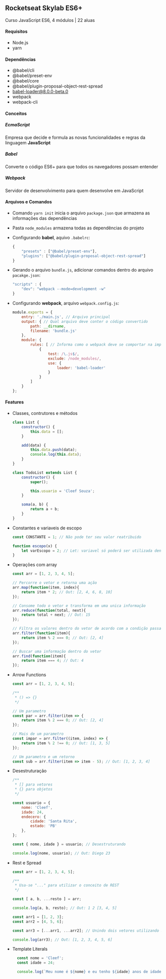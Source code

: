 ## Rocketseat Skylab ES6+
Curso JavaScript ES6, 4 módulos | 22 aluas

#### Requisitos
- Node.js
- yarn

#### Dependências
- @babel/cli
- @babel/preset-env
- @babel/core
- @babel/plugin-proposal-object-rest-spread
- babel-loader@8.0.0-beta.0
- webpack
- webpack-cli

#### Conceitos

##### EcmaScript
Empresa que decide e formula as novas funcionalidades e regras da linguagem **JavaScript**

##### Babel
Converte o código ES6+ para que todos os navegadores possam entender

##### Webpack
Servidor de desenvolvimento para quem desenvolve em JavaScript

#### Arquivos e Comandos

- Comando `yarn init` inicia o arquivo `package.json` que armazena as informações das dependências
- Pasta `node_modules` armazena todas as dependências do projeto
- Configurando **babel**, aquivo `.babelrc`:
    ```javascript
    {
        "presets" : ["@babel/preset-env"],
        "plugins": ["@babel/plugin-proposal-object-rest-spread"]
    }
    ```

- Gerando o arquivo `bundle.js`, adicionar comandos dentro do arquivo `pacakge.json`:
    ```javascript
    "scripts" : {
        "dev": "webpack --mode=development -w"
    }
    ```

- Configurando **webpack**, arquivo `webpack.config.js`:
    ```javascript
    module.exports = {
        entry: './main.js', // Arquivo principal
        output: { // Qual arquivo deve conter o código convertido
            path: __dirname,
            filename: 'bundle.js'
        },
        module: {
            rules: [ // Informa como o webpack deve se comportar na importação de novos arquivos .js
                {
                    test: /\.js$/,
                    exclude: /node_modules/,
                    use: {
                        loader: 'babel-loader'
                    }
                }
            ]
        }
    };
    ```

#### Features

- Classes, contrutores e métodos
    ```javascript
    class List {
        constructor() {
            this.data = [];
        }

        add(data) {
            this.data.push(data);
            console.log(this.data);
        }
    }

    class TodoList extends List {
        constructor() {
            super();

            this.usuario = 'Cleef Souza';
        }

        soma(a, b) {
            return a + b;
        }
    }
    ```

- Constantes e variaveis de escopo
    ```javascript
    const CONSTANTE = 1; // Não pode ter seu valor reatribuido

    function escopo(x) {
        let varEscopo = 2; // Let: variavel só poderá ser utilizada dentro do escopo da função
    }
    ```

- Operações com array
    ```javascript
    const arr = [1, 2, 3, 4, 5];

    // Percorre o vetor e retorna uma ação
    arr.map(function(item, index){
        return item * 2; // Out: [2, 4, 6, 8, 10]
    });

    // Consome todo o vetor e transforma em uma unica informação
    arr.reduce(function(total, next){
        return total + next; // Out: 15
    });

    // Filtra os valores dentro do vetor de acordo com a condição passada
    arr.filter(function(item){
        return item % 2 === 0; // Out: [2, 4]
    });

    // Buscar uma informação dentro do vetor
    arr.find(function(item){
        return item === 4; // Out: 4
    });
    ```

- Arrow Functions
    ```javascript
    const arr = [1, 2, 3, 4, 5];

    /**
     * () => {}
     */

    // Um parametro
    const par = arr.filter(item => {
        return item % 2 === 0; // Out: [2, 4]
    });

    // Mais de um parametro
    const impar = arr.filter((item, index) => {
        return item % 2 !== 0; // Out: [1, 3, 5]
    });

    // Um parametro e um retorno
    const sub = arr.filter(item => item - 5); // Out: [1, 2, 3, 4]
    ```

- Desestruturação
    ```javascript
    /**
     * [] para vetores
     * {} para objetos
     */

    const usuario = {
        nome: 'Cleef',
        idade: 24,
        endecero: {
            cidade: 'Santa Rita',
            estado: 'PB'
        },
    };

    const { nome, idade } = usuario; // Desestruturando

    console.log(nome, usuario); // Out: Diego 23
    ```

- Rest e Spread
    ```javascript
    const arr = [1, 2, 3, 4, 5];

    /**
     * Usa-se "..." para utilizar o conceito de REST
     */

    const [ a, b, ...resto ] = arr;

    console.log(a, b, resto); // Out: 1 2 [3, 4, 5]
    ```

    ```javascript
    const arr1 = [1, 2, 3];
    const arr2 = [4, 5, 6];

    const arr3 = [...arr1, ...arr2]; // Unindo dois vetores utilizando SPREAD

    console.log(arr3); // Out: [1, 2, 3, 4, 5, 6]
    ```

- Template Literals
  ```javascript
    const nome = 'Cleef';
    const idade = 24;

    console.log(`Meu nome é ${nome} e eu tenho ${idade} anos de idade.`); // Out: Meu nome é Cleef e eu tenho 24 anos de idade.
    ```
